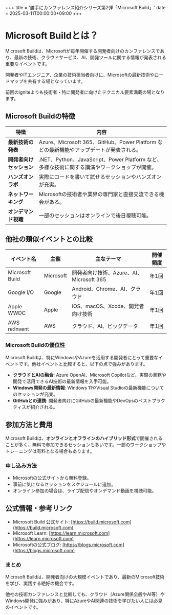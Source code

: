 +++
title = '勝手にカンファレンス紹介シリーズ第2弾「Microsoft Build」'
date = 2025-03-11T00:00:00+09:00
+++

# Microsoft Buildとは？

Microsoft Buildは、Microsoftが毎年開催する開発者向けのカンファレンスであり、最新の技術、クラウドサービス、AI、開発ツールに関する情報が発表される重要なイベントです。

開発者やITエンジニア、企業の技術担当者向けに、Microsoftの最新技術やロードマップを共有する場となっています。

前回のigniteよりも技術者・特に開発者に向けたテクニカル要素満載の場となります。

## Microsoft Buildの特徴

| 特徴 | 内容 |
|------|------|
| **最新技術の発表** | Azure、Microsoft 365、GitHub、Power Platform などの最新機能やアップデートが発表される。 |
| **開発者向けセッション** | .NET、Python、JavaScript、Power Platform など、多様な技術に関する講演やワークショップが開催。 |
| **ハンズオンラボ** | 実際にコードを書いて試せるセッションやハンズオンが充実。 |
| **ネットワーキング** | Microsoftの技術者や業界の専門家と直接交流できる機会がある。 |
| **オンデマンド視聴** | 一部のセッションはオンラインで後日視聴可能。 |

## 他社の類似イベントとの比較

| イベント名 | 主催 | 主なテーマ | 開催頻度 |
|------------|------|------------|----------|
| Microsoft Build | Microsoft | 開発者向け技術、Azure、AI、Microsoft 365 | 年1回 |
| Google I/O | Google | Android、Chrome、AI、クラウド | 年1回 |
| Apple WWDC | Apple | iOS、macOS、Xcode、開発者向け技術 | 年1回 |
| AWS re:Invent | AWS | クラウド、AI、ビッグデータ | 年1回 |

### Microsoft Buildの優位性
Microsoft Buildは、特にWindowsやAzureを活用する開発者にとって重要なイベントです。他社イベントと比較すると、以下の点で強みがあります。

- **クラウドとAIの融合**: Azure OpenAI、Microsoft Copilotなど、実際の業務や開発で活用できるAI技術の最新情報を入手可能。
- **Windows開発の最新情報**: Windows 11やVisual Studioの最新機能についてのセッションが充実。
- **GitHubとの連携**: 開発者向けにGitHubの最新機能やDevOpsのベストプラクティスが紹介される。

## 参加方法と費用
Microsoft Buildは、**オンラインとオフラインのハイブリッド形式**で開催されることが多く、無料で参加できるセッションも多いです。一部のワークショップやトレーニングは有料となる場合もあります。

### 申し込み方法
- Microsoftの公式サイトから無料登録。
- 事前に気になるセッションをスケジュールに追加。
- オンライン参加の場合は、ライブ配信やオンデマンド動画を視聴可能。

## 公式情報・参考リンク
- Microsoft Build 公式サイト: [https://build.microsoft.com](https://build.microsoft.com)
- Microsoft Learn: [https://learn.microsoft.com](https://learn.microsoft.com)
- Microsoftの公式ブログ: [https://blogs.microsoft.com](https://blogs.microsoft.com)

### まとめ
Microsoft Buildは、開発者向けの大規模イベントであり、最新のMicrosoft技術を学び、実践する絶好の機会です。

他社の技術カンファレンスと比較しても、クラウド（Azure関係全般やAI等）やWindows開発に強みがあり、特にAzureやAI関連の技術を学びたい人には必見のイベントです。
